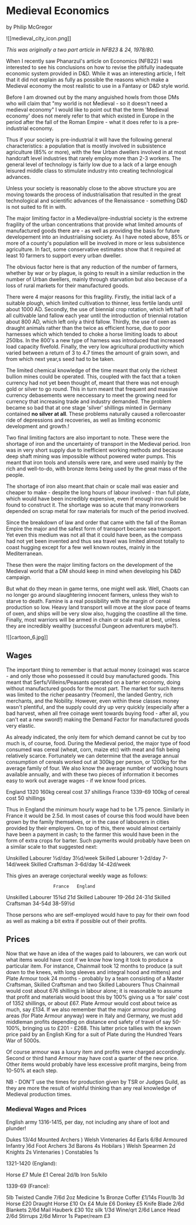 
# Medieval Economics

by Philip McGregor

![[medieval_city_icon.png]]

_This was originally a two part article in NFB23 & 24, 1978/80._

When I recently saw Phanarzul's article on Economics (NFB22) I was interested to see his conclusions on how to revise the pitifully inadequate economic system provided in D&D. While it was an interesting article, I felt that it did not explain as fully as possible the reasons which make a Medieval economy the most realistic to use in a Fantasy or D&D style world.

Before I am drowned out by the many anguished howls from those DMs who will claim that "my world is not Medieval - so it doesn't need a medieval economy" I would like to point out that the term 'Medieval economy' does not merely refer to that which existed in Europe in the period after the fall of the Roman Empire - what it does refer to is a pre-industrial economy.

Thus if your society is pre-industrial it will have the following general characteristics: a population that is mostly involved in subsistence agriculture (85% or more), with the few Urban dwellers involved in at most handcraft level industries that rarely employ more than 2-3 workers. The general level of technology is fairly low due to a lack of a large enough leisured middle class to stimulate industry into creating technological advances.

Unless your society is reasonably close to the above structure you are moving towards the process of industrialisation that resulted in the great technological and scientific advances of the Renaissance - something D&D is not suited to fit in with.

The major limiting factor in a Medieval/pre-industrial society is the extreme fragility of the urban concentrations that provide what limited amounts of manufactured goods there are - as well as providing the basis for future developement into an industrialising society. As I have noted above, 85% or more of a county's population will be involved in more or less subsistence agriculture. In fact, some conservative estimates show that it required at least 10 farmers to support every urban dweller.

The obvious factor here is that any reduction of the number of farmers, whether by war or by plague, is going to result in a similar reduction in the number of Urban dwellers, mainly through starvation but also because of a loss of rural markets for their manufactured goods.

There were 4 major reasons for this fragility. Firstly, the initial lack of a suitable plough, which limited cultivation to thinner, less fertile lands until about 1000 AD. Secondly, the use of biennial crop rotation, which left half of all cultivable land fallow each year until the introduction of triennial rotation about 800 AD, which left only a third fallow. Thirdly, the use of oxen as draught animals rather than the twice as efficient horse, due to poor harnesses which which tended to choke a horse limiting loads to about 250lbs. In the 800's a new type of harness was introduced that increased load capacity fivefold. Finally, the very low agricultural productivity which varied between a return of 3 to 4.7 times the amount of grain sown, and from which next year,s seed had to be taken.

The limited chemical knowledge of the time meant that only the richest bullion mines could be operated. This, coupled with the fact that a token currency had not yet been thought of, meant that there was not enough gold or silver to go round. This in turn meant that frequent and massive currency debasements were neccessary to meet the growing need for currency that increasing trade and industry demanded. The problem became so bad that at one stage 'silver' shillings minted in Germany contained **no silver at all**. These problems naturally caused a rollercoaster ride of depressions and recoveries, as well as limiting economic development and growth.!

Two final limiting factors are also important to note. These were the shortage of iron and the uncertainty of transport in the Medieval period. Iron was in very short supply due to inefficient working methods and because deep shaft mining was impossible without powered water pumps. This meant that iron tools and utensils were rare, and were used mainly by the rich and well-to-do, with bronze items being used by the great mass of the people.

The shortage of iron also meant.that chain or scale mail was easier and cheaper to make - despite the long hours of labour involved - than full plate, which would have been incredibly expensive, even if enough iron could be found to construct it. The shortage was so acute that many ironworkers depended on scrap metal for raw materials for much of the period involved.

Since the breakdown of law and order that came with the fall of the Roman Empire the major and the safest form of transport became sea transport. Yet even this medium was not all that it could have been, as the compass had not yet been invented and thus sea travel was limited almost totally to coast hugging except for a few well known routes, mainly in the Mediterranean.

These then were the major limiting factors on the development of the Medieval world that a DM should keep in mind when developing his D&D campaign.

But what do they mean in game terms, one might well ask. Well, Chaots can no longer go around slaughtering innocent farmers, unless they wish to starve to death. Famine is a real possibility with the margin of cereal production so low. Heavy land transport will move at the slow pace of teams of oxen, and ships will be very slow also, hugging the coastline all the time. Finally, most warriors will be armed in chain or scale mail at best, unless they are incredibly wealthy (successful Dungeon adventurers maybe?).

![[cartoon_6.jpg]]
## Wages

The important thing to remember is that actual money (coinage) was scarce - and only those who possessed it could buy manufactured goods. This meant that Serfs/Villeins/Peasants operated on a barter economy, doing without manufactured goods for the most part. The market for such items was limited to the richer peasantry (Yeomen), the landed Gentry, rich merchants, and the Nobility. However, even within these classes money wasn't plentiful, and the supply could dry up very quickly (especially after a bad harvest, when all free coinage went towards buying food - after all, you can't eat a new sword!) making the Demand Factor for manufactured goods very elastic.

As already indicated, the only item for which demand cannot be cut by too much is, of course, food. During the Medieval period, the major type of food consumed was cereal (wheat, corn, maize etc) with meat and fish being relatively scarce. Fortunately we can determine that the average annual consumption of cereals worked out at 300kg per person, or 1200kg for the average family of four. We also know the average number of working hours available annually, and with these two pieces of information it becomes easy to work out average wages - if we know food prices.

England 1320    160kg cereal cost 37 shillings
France 1339-69  100kg of cereal cost 50 shillings

Thus in England the minimum hourly wage had to be 1.75 pence. Similarly in France it would be 2.5d. In most cases of course this food would have been grown by the family themselves, or in the case of labourers in cities provided by their employers. On top of this, there would almost certainly have been a payment in cash; to the farmer this would have been in the form of extra crops for barter. Such paymerits would probably have been on a similar scale to that suggested next:

Unskilled Labourer   ½d/day    3½d/week
Skilled Labourer     1-2d/day  7-14d/week
Skilled Craftsman    3-6d/day  14-42d/week

This gives an average conjectural weekly wage as follows:

                      France   England
Unskilled Labourer    15¾d     21d
Skilled Labourer      19-26d   24-31d
Skilled Craftsman     34-54d   38-59½d

Those persons who are self-employed would have to pay for their own food as well as making a bit extra if possible out of their profits.

## Prices

Now that we have an idea of the wages paid to labourers, we can work out what items would have cost if we know how long it took to produce a particular item. For instance, Chainmail took 12 months to produce (a suit down to the knees, with long sleeves and integral hood and mittens) and Plate Armour took 24 months - probably by a team consisting of a Master Craftsman, Skilled Craftsman and two Skilled Labourers Thus Chainmail would cost about 676 shillings in labour alone; it is reasonable to assume that profit and materials would boost this by 100% giving us a 'for sale' cost of 1352 shillings, or about £67. Plate Armour would cost about twice as much, say £134. If we also remember that the major armour producing areas (for Plate Armour anyway) were in Italy and Germany, we must add middleman profits depending on distance end safety of travel of say 50-100%, bringing us to £201 - £268. This latter price tallies with the known price paid by an English King for a suit of Plate during the Hundred Years War of 5000s.

Of course armour was a luxury item and profits were charged accordingly. Second or third hand Armour may have cost a quarter of the new price. Other items would probably have less excessive profit margins, being from 10-50% at each step.

NB - DON'T use the times for production given by TSR or Judges Guild, as they are more the result of wishful thinking than any real knowledge of Medieval production times.

### Medieval Wages and Prices

English army 1316-1415, per day, not including any share of loot and plunder!

Dukes      13/4d  Mounted Archers   )    Welsh Vintenaries 4d
Earls      6/8d   Armoured Infantry )6d  Foot Archers      3d
Barons     4s     Hobilars          )    Welsh Spearmen    2d
Knights    2s     Vintenaries       )
Constables 1s

1321-1420 (England):

Horse    £7     Mule £1
Cereal   2d/lb  Iron 5s/kilo

1339-69 (France):

5lb Twisted Candle  7/6d   2oz Medicine  1s    Bronze Coffer   £1/14s
Flour/lb            3d     Horse         £20   Draught Horse   £10
Ox                  £4     Mule          £6    Donkey          £5
Knife Blade         2/6d   Blankets      2/6d  Mail Hauberk    £30
10z silk            1/3d   Wine/qrt      2/6d  Lance Head      2/6d
Stirrups            2/6d   Mirror        1s    Paper/ream      £3
